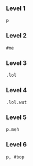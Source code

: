 ### Level 1
```
p
```
### Level 2
```
#me
```
### Level 3
```
.lol
```
### Level 4
```
.lol.wut
```
### Level 5
```
p.meh
```
### Level 6
```
p, #bop
```
